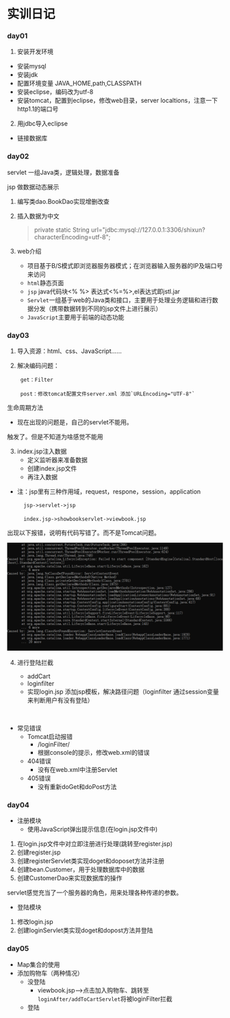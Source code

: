 # 实训日记

### day01

1. 安装开发环境

- 安装mysql
- 安装jdk
- 配置环境变量 JAVA_HOME,path,CLASSPATH
- 安装eclipse，编码改为utf-8
- 安装tomcat，配置到eclipse，修改web目录，server localtions，注意一下http1.1的端口号

2. 用jdbc导入eclipse

- 链接数据库

### day02

servlet 一组Java类，逻辑处理，数据准备

jsp 做数据动态展示

1. 编写类dao.BookDao实现增删改查

4. 插入数据为中文

   > private static String url="jdbc:mysql://127.0.0.1:3306/shixun?characterEncoding=utf-8";

5. web介绍

   - 项目基于B/S模式即浏览器服务器模式；在浏览器输入服务器的IP及端口号来访问
   - `html`静态页面
   - `jsp` java代码块<% %> 表达式<%=%>,el表达式即jstl.jar
   - `Servlet`一组基于web的Java类和接口，主要用于处理业务逻辑和进行数据分发（携带数据转到不同的jsp文件上进行展示）
   - `JavaScript`主要用于前端的动态功能

   

### day03

1. 导入资源：html、css、JavaScript……
2. 解决编码问题：

		get：Filter

		post：修改tomcat配置文件server.xml 添加`URLEncoding="UTF-8"`

生命周期方法

- 现在出现的问题是，自己的servlet不能用。

触发了。但是不知道为啥感觉不能用

3. index.jsp注入数据
   - 定义监听器来准备数据
   - 创建index.jsp文件
   - 再注入数据

- 注：jsp里有三种作用域，request，respone，session，application

		jsp->servlet->jsp

		index.jsp->showbookservlet->viewbook.jsp

出现以下报错，说明有代码写错了。而不是Tomcat问题。

![](image/60.png)

4. 进行登陆拦截   

   - addCart  
   - loginfilter 
   - 实现login.jsp 添加jsp模板，解决路径问题（loginfilter 通过session变量来判断用户有没有登陆）

   	​	

- 常见错误
  - Tomcat启动报错
    - <url-pattern>/loginFilter/<url-pattern>
    - 根据console的提示，修改web.xml的错误
  - 404错误
    - 没有在web.xml中注册Servlet
  - 405错误
    - 没有重新doGet和doPost方法

### day04

- 注册模块
  - 使用JavaScript弹出提示信息(在login.jsp文件中)

1. 在login.jsp文件中对立即注册进行处理(跳转至register.jsp)
2. 创建register.jsp
3. 创建registerServlet类实现doget和doposet方法并注册
4. 创建bean.Customer，用于处理数据库中的数据
5. 创建CustomerDao来实现数据库的操作

servlet感觉充当了一个服务器的角色，用来处理各种传递的参数。

- 登陆模块

1. 修改login.jsp
2. 创建loginServlet类实现doget和dopost方法并登陆

### day05

- Map集合的使用
- 添加购物车（两种情况）
  - 没登陆
    - viewbook.jsp-->点击加入购物车、跳转至`loginAfter/addToCartServlet`将被loginFilter拦截
  - 登陆

